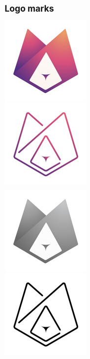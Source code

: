 # Logo marks

![](./png/256x256/default_256x256.png)![](./png/256x256/wire_256x256.png)

![](./png/256x256/default_bw_256x256.png)![](./png/256x256/wire_bw_256x256.png)
